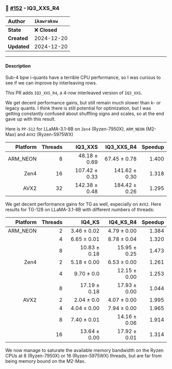 ### 🔀 [#152](https://github.com/ikawrakow/ik_llama.cpp/pull/152) - IQ3_XXS_R4

| **Author** | `ikawrakow` |
| :--- | :--- |
| **State** | ❌ **Closed** |
| **Created** | 2024-12-20 |
| **Updated** | 2024-12-20 |

---

#### Description

Sub-4 bpw i-quants have a terrible CPU performance, so I was curious to see if we can improve by interleaving rows.

This PR adds `IQ3_XXS_R4`, a 4-row interleaved version of `IQ3_XXS`.

We get decent performance gains, but still remain much slower than k- or legacy quants. I think there is still potential for optimization, but I was getting constantly confused about shuffling signs and scales, so at the end gave up with this result. 

Here is `PP-512` for LLaMA-3.1-8B on `Zen4` (Ryzen-7950X), `ARM_NEON` (M2-Max) and `AVX2` (Ryzen-5975WX)

| Platform |  Threads | IQ3_XXS | IQ3_XXS_R4 | Speedup |
| ---: | ---: | ---: | ---: | ---: |
| ARM_NEON |  8 |  48.18 ± 0.69  | 67.45 ± 0.78 | 1.400 |
| Zen4            | 16 | 107.42 ± 0.33 | 141.62 ± 0.30   | 1.318 |
| AVX2           | 32 | 142.38 ± 0.48 |  184.42 ± 0.26  | 1.295 |

We get decent performance gains for TG as well, especially on `AVX2`.
Here results for TG-128 on LLaMA-3.1-8B with different numbers of threads:

| Platform |  Threads | IQ4_KS | IQ4_KS_R4 | Speedup |
| ---: | ---: | ---: | ---: | ---: |
| ARM_NEON | 2 |  3.46 ± 0.02 | 4.79 ± 0.00 | 1.384 |
|                      | 4 | 6.65 ± 0.01 | 8.78 ± 0.04 | 1.320 |
|                      | 8 | 10.83 ± 0.18 | 15.95 ± 0.25  | 1.473 |
| Zen4            | 2 |  5.18 ± 0.00  | 6.53 ± 0.00  |  1.261 |
|                      | 4 |  9.70 ± 0.0 | 12.15 ± 0.00   |  1.253 |
|                      | 8 |  17.19 ± 0.18  | 17.93 ± 0.00  |  1.044 |
| AVX2           | 2 | 2.04 ± 0.0  | 4.07 ± 0.00 | 1.995 |
|                     | 4 | 4.04 ± 0.00  |  7.94 ± 0.00 | 1.965 |
|                     | 8 |  7.40 ± 0.01  | 14.16 ± 0.06  | 1.914 |
|                     | 16 |  13.64 ± 0.00  |  17.92 ± 0.01  | 1.314 |

We now manage to saturate the available memory bandwidth on the Ryzen CPUs at 8 (Ryzen-7950X) or 16 (Ryzen-5975WX) threads, but are far from being memory bound on the M2-Max.